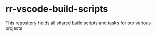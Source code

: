 # rr-vscode-build-scripts
This repository holds all shared build scripts and tasks for our various projects

